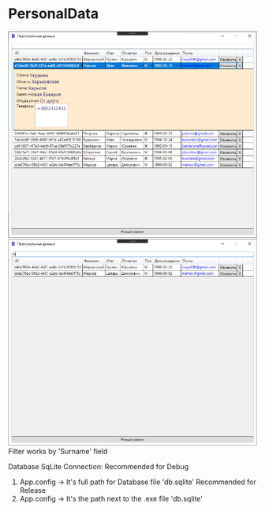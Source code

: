 # PersonalData
![alt text](Present.png)
![alt text](Present2.png)
Filter works by 'Surname' field

Database SqLite Connection:
Recommended for Debug
1) App.config -> <add name="DefaultConnection" connectionString="Data Source=D:\GitProjects\ForStudy\PersonalData\db.sqlite" />
It's full path for Database file 'db.sqlite'
Recommended for Release
2) App.config -> <add name="DefaultConnection" connectionString="Data Source=.\db.sqlite" />
It's the path next to the .exe file 'db.sqlite'
